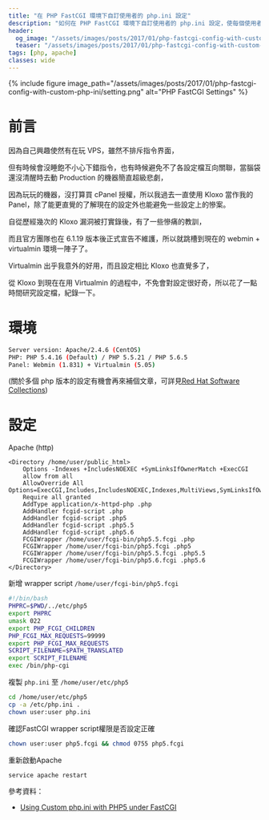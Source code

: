 ```yaml
---
title: "在 PHP FastCGI 環境下自訂使用者的 php.ini 設定"
description: "如何在 PHP FastCGI 環境下自訂使用者的 php.ini 設定，使每個使用者有獨立的設定檔"
header:
  og_image: "/assets/images/posts/2017/01/php-fastcgi-config-with-custom-php-ini/setting.png"
  teaser: "/assets/images/posts/2017/01/php-fastcgi-config-with-custom-php-ini/setting.png"
tags: [php, apache]
classes: wide
---
```


{% include figure image_path="/assets/images/posts/2017/01/php-fastcgi-config-with-custom-php-ini/setting.png" alt="PHP FastCGI Settings" %}

# 前言

因為自己興趣使然有在玩 VPS，雖然不排斥指令界面，

但有時候會沒睡飽不小心下錯指令，也有時候避免不了各設定檔互向關聯，當腦袋還沒清醒時去動 Production 的機器簡直超級悲劇，

因為玩玩的機器，沒打算買 cPanel 授權，所以我過去一直使用 Kloxo 當作我的 Panel，除了能更直覺的了解現在的設定外也能避免一些設定上的慘案。

自從歷經幾次的 Kloxo 漏洞被打實錄後，有了一些慘痛的教訓，

而且官方團隊也在 6.1.19 版本後正式宣告不維護，所以就跳槽到現在的 webmin + virtualmin 環境一陣子了。

Virtualmin 出乎我意外的好用，而且設定相比 Kloxo 也直覺多了，

從 Kloxo 到現在在用 Virtualmin 的過程中，不免會對設定很好奇，所以花了一點時間研究設定檔，紀錄一下。

# 環境

```bash
Server version: Apache/2.4.6 (CentOS)
PHP: PHP 5.4.16 (Default) / PHP 5.5.21 / PHP 5.6.5
Panel: Webmin (1.831) + Virtualmin (5.05)
```

(關於多個 php 版本的設定有機會再來補個文章，可詳見[Red Hat Software Collections](https://www.softwarecollections.org/en/))

# 設定

Apache (http)

```
<Directory /home/user/public_html>
    Options -Indexes +IncludesNOEXEC +SymLinksIfOwnerMatch +ExecCGI
    allow from all
    AllowOverride All Options=ExecCGI,Includes,IncludesNOEXEC,Indexes,MultiViews,SymLinksIfOwnerMatch
    Require all granted
    AddType application/x-httpd-php .php
    AddHandler fcgid-script .php
    AddHandler fcgid-script .php5
    AddHandler fcgid-script .php5.5
    AddHandler fcgid-script .php5.6
    FCGIWrapper /home/user/fcgi-bin/php5.5.fcgi .php
    FCGIWrapper /home/user/fcgi-bin/php5.fcgi .php5
    FCGIWrapper /home/user/fcgi-bin/php5.5.fcgi .php5.5
    FCGIWrapper /home/user/fcgi-bin/php5.6.fcgi .php5.6
</Directory>
```

新增 wrapper script `/home/user/fcgi-bin/php5.fcgi`

```bash
#!/bin/bash
PHPRC=$PWD/../etc/php5
export PHPRC
umask 022
export PHP_FCGI_CHILDREN
PHP_FCGI_MAX_REQUESTS=99999
export PHP_FCGI_MAX_REQUESTS
SCRIPT_FILENAME=$PATH_TRANSLATED
export SCRIPT_FILENAME
exec /bin/php-cgi
```

複製 `php.ini` 至 `/home/user/etc/php5`

```bash
cd /home/user/etc/php5
cp -a /etc/php.ini .
chown user:user php.ini
```

確認FastCGI wrapper script權限是否設定正確

```bash
chown user:user php5.fcgi && chmod 0755 php5.fcgi
```

重新啟動Apache

```bash
service apache restart
```

參考資料：
- [Using Custom php.ini with PHP5 under FastCGI](https://www.ndchost.com/wiki/cpanel/custom-php-ini-fastcgi)
